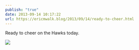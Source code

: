```yaml
---
publish: "true"
date: 2013-09-14 10:17:22
url: https://ericmwalk.blog/2013/09/14/ready-to-cheer.html
---
```


Ready to cheer on the Hawks today.

![](https://ericmwalk.blog/uploads/2022/afaffa3f9b.jpg)